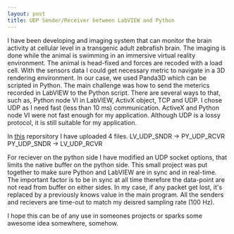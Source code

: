 ```yaml
---
layout: post
title: UDP Sender/Receiver between LabVIEW and Python
---
```


I have been developing and imaging system that can monitor the brain activity 
at cellular level in a transgenic adult zebrafish brain. The imaging is done 
while the animal is swimming in an immersive virtual reality environment. 
The animal is head-fixed and forces are recoded with a load cell. With the 
sensors data I could get necessary metric to navigate in a 3D rendering 
environment. In our case, we used Panda3D which can be scripted in Python. The main 
challenge was how to send the meterics recorded in LabVIEW to the Python 
script. There are several ways to that, such as, Python node VI in LabVIEW, 
ActivX object, TCP and UDP. I chose UDP as I need fast (less than 10 ms) 
communication. ActiveX and Python node VI were not fast enough for my 
application. Although UDP is a lossy protocol, it is still suitable for my application. 

In [this](https://github.com/fathi0amir/LV_Py_UDP) reporsitory I have uploaded 4 files. 
LV_UDP_SNDR -> PY_UDP_RCVR
PY_UDP_SNDR -> LV_UDP_RCVR

For reciever on the python side I have modified an UDP socket options, 
that limits the native buffer on the python side. This small project 
was put together to make sure Python and LabVIEW are in sync and in 
real-time. The important factor is to be in sync at all time therefore 
the data-point are not read from buffer on either sides. In my case, 
if any packet get lost, it's replaced by a previously knows value 
in the main program. All the senders and recievers are time-out to match 
my deisred sampling rate (100 Hz). 

I hope this can be of any use in someones projects or sparks some 
awesome idea somewhere, somehow. 
